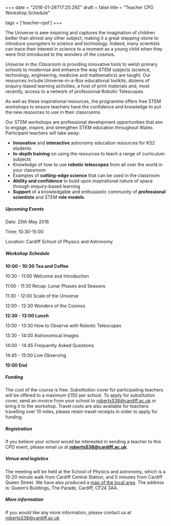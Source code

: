 +++
date = "2016-01-28T17:25:29Z"
draft = false
title = "Teacher CPD Workshop Schedule"

tags = ['teacher-cpd']
+++

The Universe is awe-inspiring and captures the imagination of children better than almost any other subject, making it a great stepping-stone to introduce youngsters to science and technology. Indeed, many scientists can trace their interest in science to a moment as a young child when they were first introduced to the wonders of the cosmos. 

*Universe in the Classroom* is providing innovative tools to welsh primary schools to modernise and enhance the way STEM subjects (science, technology, engineering, medicine and mathematics) are taught. Our resources include Universe-in-a-Box educational toolkits, dozens of enquiry-based learning activities, a host of print materials and, most recently, access to a network of professional Robotic Telescopes.

As well as these inspirational resources, the programme offers free STEM workshops to ensure teachers have the confidence and knowledge to put the new resources to use in their classrooms. 

Our STEM workshops are professional development opportunities that aim to engage, inspire, and strengthen STEM education throughout Wales. Participant teachers will take away:
 
- **Innovative** and **interactive** astronomy education resources for KS2 students
- **In-depth training** on using the resources to teach a range of curriculum subjects
- Knowledge of how to use **robotic telescopes** from all over the world in your classroom
- Examples of **cutting-edge science** that can be used in the classroom
- **Ability and confidence** to build upon inspirational nature of space through enquiry­-based learning 
- **Support** of a knowledgable and enthusiastic community of **professional scientists** and STEM **role models**. 

##### Upcoming Events

Date: 25th May 2016

Time: 10:30-15:00

Location: Cardiff School of Physics and Astronomy

##### Workshop Schedule

**10:00 - 10:30 Tea and Coffee**

10:30 - 11:00 Welcome and Introduction

11:00 - 11:30 Recap: Lunar Phases and Seasons

11:30 - 12:00 Scale of the Universe

12:00 - 12:30 Wonders of the Cosmos

**12:30 - 13:00 Lunch**

13:00 - 13:30 How to Observe with Robotic Telescopes

13:30 - 14:00 Astronomical Images

14:00 - 14:45 Frequently Asked Questions

14:45 - 15:00 Live Observing

**15:00 End**

##### Funding

The cost of the course is free. Substitution cover for participating teachers will be offered to a maximum £150 per school. To apply for substitution cover, send an invoice from your school to [robertsS38@cardiff.ac.uk](robertsS38@cardiff.ac.uk) or bring it to the workshop. Travel costs are also available for teachers travelling over 10 miles, please retain travel receipts in order to apply for funding.

##### Registration

If you believe your school would be interested in sending a teacher to this CPD event, please email us at [**robertsS38@cardiff.ac.uk**](robertsS38@cardiff.ac.uk).

##### Venue and logistics

The meeting will be held at the School of Physics and astronomy, which is a 15-20 minute walk from Cardiff Central Station, and 5 minutes from Cardiff Queen Street. We have also produced a [map of the local area](http://blogs.cardiff.ac.uk/physicsoutreach/how-to-find-us/). The address is: Queen’s Buildings, The Parade, Cardiff, CF24 3AA.

##### More information

If you would like any more information, please contact us at [robertsS38@cardiff.ac.uk](robertsS38@cardiff.ac.uk)

